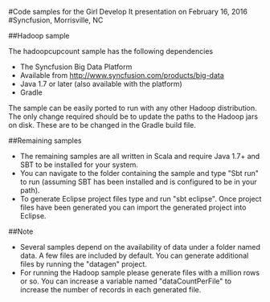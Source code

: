 #Code samples for the Girl Develop It presentation on February 16, 2016
#Syncfusion, Morrisville, NC

##Hadoop sample

The hadoopcupcount sample has the following dependencies

* The Syncfusion Big Data Platform
* Available from http://www.syncfusion.com/products/big-data
* Java 1.7 or later (also available with the platform)
* Gradle

The sample can be easily ported to run with any other Hadoop distribution. The only change required should be to update the paths to the Hadoop jars on disk. These are to be changed in the Gradle build file.

##Remaining samples

* The remaining samples are all written in Scala and require Java 1.7+ and SBT to be installed for your system.
* You can navigate to the folder containing the sample and type "Sbt run" to run (assuming SBT has been installed and is configured to be in your path).
* To generate Eclipse project files type and run "sbt eclipse". Once project files have been generated you can import the generated project into Eclipse.

##Note

* Several samples depend on the availability of data under a folder named data. A few files are included by default. You can generate additional files by running the "datagen" project.
* For running the Hadoop sample please generate files with a million rows or so. You can increase a variable named "dataCountPerFile" to increase the number of records in each generated file.
